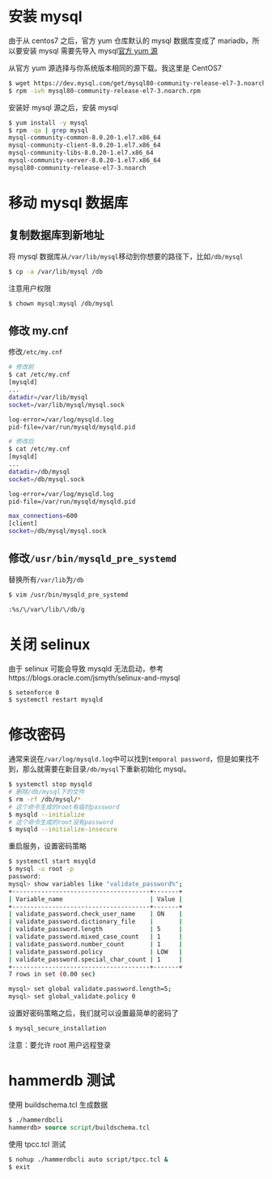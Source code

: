 # 安装 mysql

由于从 centos7 之后，官方 yum 仓库默认的 mysql 数据库变成了 mariadb，所以要安装 mysql 需要先导入 mysql[官方 yum 源](https://dev.mysql.com/downloads/repo/yum/)

从官方 yum 源选择与你系统版本相同的源下载。我这里是 CentOS7

```bash
$ wget https://dev.mysql.com/get/mysql80-community-release-el7-3.noarch.rpm
$ rpm -ivh mysql80-community-release-el7-3.noarch.rpm
```

安装好 mysql 源之后，安装 mysql

```bash
$ yum install -y mysql
$ rpm -qa | grep mysql
mysql-community-common-8.0.20-1.el7.x86_64
mysql-community-client-8.0.20-1.el7.x86_64
mysql-community-libs-8.0.20-1.el7.x86_64
mysql-community-server-8.0.20-1.el7.x86_64
mysql80-community-release-el7-3.noarch
```

# 移动 mysql 数据库

## 复制数据库到新地址

将 mysql 数据库从`/var/lib/mysql`移动到你想要的路径下，比如`/db/mysql` 

```bash
$ cp -a /var/lib/mysql /db
```

注意用户权限

```bash
$ chown mysql:mysql /db/mysql
```

## 修改 my.cnf

修改`/etc/my.cnf`

```bash
# 修改前
$ cat /etc/my.cnf
[mysqld]
...
datadir=/var/lib/mysql
socket=/var/lib/mysql/mysql.sock

log-error=/var/log/mysqld.log
pid-file=/var/run/mysqld/mysqld.pid

# 修改后
$ cat /etc/my.cnf
[mysqld]
...
datadir=/db/mysql
socket=/db/mysql.sock

log-error=/var/log/mysqld.log
pid-file=/var/run/mysqld/mysqld.pid

max_connections=600
[client]
socket=/db/mysql/mysql.sock
```

## 修改`/usr/bin/mysqld_pre_systemd`

替换所有`/var/lib`为`/db`

```bash
$ vim /usr/bin/mysqld_pre_systemd

:%s/\/var\/lib/\/db/g
```

# 关闭 selinux

由于 selinux 可能会导致 mysqld 无法启动，参考https://blogs.oracle.com/jsmyth/selinux-and-mysql

```bash
$ setenforce 0
$ systemctl restart mysqld
```

# 修改密码

通常来说在`/var/log/mysqld.log`中可以找到`temporal password`，但是如果找不到，那么就需要在新目录`/db/mysql`下重新初始化 mysql。

```bash
$ systemctl stop mysqld
# 删除/db/mysql下的文件
$ rm -rf /db/mysql/*
# 这个命令生成的root有临时password
$ mysqld --initialize
# 这个命令生成的root没有password
$ mysqld --initialize-insecure
```

重启服务，设置密码策略

```bash
$ systemctl start msyqld
$ mysql -u root -p
password:
mysql> show variables like "validate_password%";
+--------------------------------------+-------+
| Variable_name                        | Value |
+--------------------------------------+-------+
| validate_password.check_user_name    | ON    |
| validate_password.dictionary_file    |       |
| validate_password.length             | 5     |
| validate_password.mixed_case_count   | 1     |
| validate_password.number_count       | 1     |
| validate_password.policy             | LOW   |
| validate_password.special_char_count | 1     |
+--------------------------------------+-------+
7 rows in set (0.00 sec)

mysql> set global validate.password.length=5;
mysql> set global_validate.policy 0
```

设置好密码策略之后，我们就可以设置最简单的密码了

```bash
$ mysql_secure_installation
```

注意：要允许 root 用户远程登录

# hammerdb 测试

使用 buildschema.tcl 生成数据

```tcl
$ ./hammerdbcli
hammerdb> source script/buildschema.tcl
```

使用 tpcc.tcl 测试

```bash
$ nohup ./hammerdbcli auto script/tpcc.tcl &
$ exit
```

